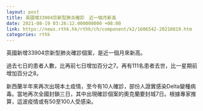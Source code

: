 ```yaml
---
layout: post
title: 英國增33904宗新型肺炎確診　近一個月新高
date: 2021-08-19 03:26:12.000000000 +08:00
link: https://news.rthk.hk/rthk/ch/component/k2/1606542-20210819.htm
categories: rthk
---
```


英國新增33904宗新型肺炎確診個案，是近一個月來新高。　

過去七日的患者人數，比再前七日增加百分之7。再有111名患者去世，比一星期前增加百分之8。

新西蘭半年來再次出現本土疫情，至今有10人確診，部份人證實感染Delta變種病毒。當地再次全國封鎖三日，其中出現確診個案的奧克蘭要封城7日。根據專家推算，這波疫情或有50至100人受感染。
